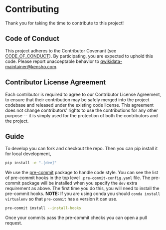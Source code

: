 # Contributing


Thank you for taking the time to contribute to this project!


## Code of Conduct

This project adheres to the Contributor Covenant (see [CODE_OF_CONDUCT](CODE_OF_CONDUCT.md)).
By participating, you are expected to uphold this code.
Please report unacceptable behavior to qwikidata-maintainer@kensho.com.


## Contributor License Agreement

Each contributor is required to agree to our Contributor License Agreement, to ensure that their contribution may be safely merged into the project codebase and released under the existing code license. This agreement does not change contributors' rights to use the contributions for any other purpose -- it is simply used for the protection of both the contributors and the project.


## Guide


To develop you can fork and checkout the repo.  Then you can pip install it for local development,

```bash
pip install -e ".[dev]"
```

We use the [pre-commit](https://github.com/pre-commit/pre-commit) package to handle code style.  You can see the list of pre-commit hooks in the top level ``.pre-commit-config.yaml`` file. The pre-commit package will be installed when you specify the ``dev`` extra requirement as above. The first time you do this, you will need to install the pre-commit hooks.  **NOTE:** If you are using conda you should ``conda install virtualenv`` so that ``pre-commit`` has a version it can use.

```bash
pre-commit install --install-hooks
```

Once your commits pass the pre-commit checks you can open a pull request.
